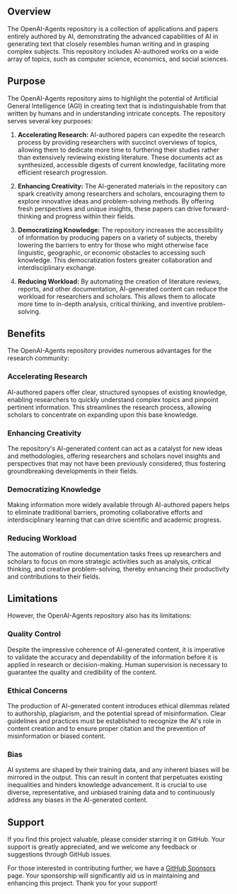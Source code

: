 ## Overview
The OpenAI-Agents repository is a collection of applications and papers entirely authored by AI, demonstrating the advanced capabilities of AI in generating text that closely resembles human writing and in grasping complex subjects. This repository includes AI-authored works on a wide array of topics, such as computer science, economics, and social sciences.

## Purpose

The OpenAI-Agents repository aims to highlight the potential of Artificial General Intelligence (AGI) in creating text that is indistinguishable from that written by humans and in understanding intricate concepts. The repository serves several key purposes:

1. **Accelerating Research:** AI-authored papers can expedite the research process by providing researchers with succinct overviews of topics, allowing them to dedicate more time to furthering their studies rather than extensively reviewing existing literature. These documents act as synthesized, accessible digests of current knowledge, facilitating more efficient research progression.

2. **Enhancing Creativity:** The AI-generated materials in the repository can spark creativity among researchers and scholars, encouraging them to explore innovative ideas and problem-solving methods. By offering fresh perspectives and unique insights, these papers can drive forward-thinking and progress within their fields.

3. **Democratizing Knowledge:** The repository increases the accessibility of information by producing papers on a variety of subjects, thereby lowering the barriers to entry for those who might otherwise face linguistic, geographic, or economic obstacles to accessing such knowledge. This democratization fosters greater collaboration and interdisciplinary exchange.

4. **Reducing Workload:** By automating the creation of literature reviews, reports, and other documentation, AI-generated content can reduce the workload for researchers and scholars. This allows them to allocate more time to in-depth analysis, critical thinking, and inventive problem-solving.

## Benefits

The OpenAI-Agents repository provides numerous advantages for the research community:

### Accelerating Research

AI-authored papers offer clear, structured synopses of existing knowledge, enabling researchers to quickly understand complex topics and pinpoint pertinent information. This streamlines the research process, allowing scholars to concentrate on expanding upon this base knowledge.

### Enhancing Creativity

The repository's AI-generated content can act as a catalyst for new ideas and methodologies, offering researchers and scholars novel insights and perspectives that may not have been previously considered, thus fostering groundbreaking developments in their fields.

### Democratizing Knowledge

Making information more widely available through AI-authored papers helps to eliminate traditional barriers, promoting collaborative efforts and interdisciplinary learning that can drive scientific and academic progress.

### Reducing Workload

The automation of routine documentation tasks frees up researchers and scholars to focus on more strategic activities such as analysis, critical thinking, and creative problem-solving, thereby enhancing their productivity and contributions to their fields.

## Limitations

However, the OpenAI-Agents repository also has its limitations:

### Quality Control

Despite the impressive coherence of AI-generated content, it is imperative to validate the accuracy and dependability of the information before it is applied in research or decision-making. Human supervision is necessary to guarantee the quality and credibility of the content.

### Ethical Concerns

The production of AI-generated content introduces ethical dilemmas related to authorship, plagiarism, and the potential spread of misinformation. Clear guidelines and practices must be established to recognize the AI's role in content creation and to ensure proper citation and the prevention of misinformation or biased content.

### Bias

AI systems are shaped by their training data, and any inherent biases will be mirrored in the output. This can result in content that perpetuates existing inequalities and hinders knowledge advancement. It is crucial to use diverse, representative, and unbiased training data and to continuously address any biases in the AI-generated content.

## Support
If you find this project valuable, please consider starring it on GitHub. Your support is greatly appreciated, and we welcome any feedback or suggestions through GitHub issues.

For those interested in contributing further, we have a [GitHub Sponsors](https://github.com/sponsors/nanowell) page. Your sponsorship will significantly aid us in maintaining and enhancing this project. Thank you for your support!
